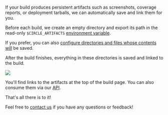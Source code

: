   If your build produces persistent artifacts such as screenshots, coverage reports, or
  deployment tarballs, we can automatically save and link them for you.

  Before each build, we create an empty directory and export its path in the
  read-only `$CIRCLE_ARTIFACTS`
    [environment variable](/docs/environment-variables).

  If you prefer, you can also
  [configure directories and files whose contents will](/docs/configuration#artifacts)
  be saved.

  After the build finishes, everything in these directories is saved and linked to the build.

  ![](asset:&#47;&#47;assets&#47;img&#47;docs&#47;artifacts-ab4fe3251190239e56aa23e9d559db0e.png)</img>

  You'll find links to the artifacts at the top of the build page. You can also consume them
  via our
    [API](/docs/api#build-artifacts).

  That's all there is to it!

  Feel free to
  [contact us](mailto:sayhi@circleci.com)
  if you have any questions or feedback!